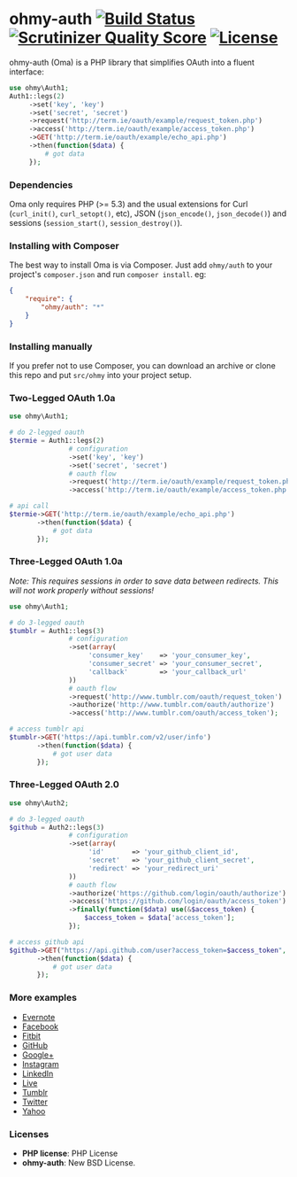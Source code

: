 ohmy-auth [![Build Status](https://travis-ci.org/sudocode/ohmy-auth.png?branch=master)](https://travis-ci.org/sudocode/ohmy-auth) [![Scrutinizer Quality Score](https://scrutinizer-ci.com/g/sudocode/ohmy-auth/badges/quality-score.png?s=0db8fb20410f28980d8590745312957522b71f0e)](https://scrutinizer-ci.com/g/sudocode/ohmy-auth/) [![License](https://poser.pugx.org/ohmy/auth/license.png)](https://packagist.org/packages/ohmy/auth)
========

ohmy-auth (Oma) is a PHP library that simplifies OAuth into a fluent interface:

```php
use ohmy\Auth1;
Auth1::legs(2)
     ->set('key', 'key')
     ->set('secret', 'secret')
     ->request('http://term.ie/oauth/example/request_token.php')
     ->access('http://term.ie/oauth/example/access_token.php')
     ->GET('http://term.ie/oauth/example/echo_api.php')
     ->then(function($data) {
         # got data
     });
```

### Dependencies
Oma only requires PHP (>= 5.3) and the usual extensions for Curl (```curl_init()```, ```curl_setopt()```, etc), JSON (```json_encode()```, ```json_decode()```) and sessions (```session_start()```, ```session_destroy()```). 

### Installing with Composer
The best way to install Oma is via Composer. Just add ```ohmy/auth``` to your project's ```composer.json``` and run ```composer install```. eg:
```json
{
    "require": {
        "ohmy/auth": "*"
    }
}
```

### Installing manually
If you prefer not to use Composer, you can download an archive or clone this repo and put ```src/ohmy``` into your project setup. 

### Two-Legged OAuth 1.0a 
```php
use ohmy\Auth1;

# do 2-legged oauth
$termie = Auth1::legs(2)
               # configuration
               ->set('key', 'key')
               ->set('secret', 'secret')
               # oauth flow
               ->request('http://term.ie/oauth/example/request_token.php')
               ->access('http://term.ie/oauth/example/access_token.php');

# api call
$termie->GET('http://term.ie/oauth/example/echo_api.php')
       ->then(function($data) {
           # got data
       });
```

### Three-Legged OAuth 1.0a
*Note: This requires sessions in order to save data between redirects. This will not work properly without sessions!*
```php
use ohmy\Auth1;

# do 3-legged oauth
$tumblr = Auth1::legs(3)
               # configuration
               ->set(array(
                    'consumer_key'    => 'your_consumer_key',
                    'consumer_secret' => 'your_consumer_secret',
                    'callback'        => 'your_callback_url'
               ))
               # oauth flow
               ->request('http://www.tumblr.com/oauth/request_token')
               ->authorize('http://www.tumblr.com/oauth/authorize')
               ->access('http://www.tumblr.com/oauth/access_token');

# access tumblr api      
$tumblr->GET('https://api.tumblr.com/v2/user/info')
       ->then(function($data) {
           # got user data
       });
```

### Three-Legged OAuth 2.0
```php
use ohmy\Auth2;

# do 3-legged oauth
$github = Auth2::legs(3)
               # configuration
               ->set(array(
                    'id'       => 'your_github_client_id',
                    'secret'   => 'your_github_client_secret',
                    'redirect' => 'your_redirect_uri'
               ))
               # oauth flow
               ->authorize('https://github.com/login/oauth/authorize')
               ->access('https://github.com/login/oauth/access_token')
               ->finally(function($data) use(&$access_token) {
                   $access_token = $data['access_token'];
               });

# access github api
$github->GET("https://api.github.com/user?access_token=$access_token", null, array('User-Agent' => 'ohmy-auth'))
       ->then(function($data) {
           # got user data
       });
```
### More examples
 - [Evernote](https://github.com/sudocode/ohmy-auth/blob/master/examples/evernote.php)
 - [Facebook](https://github.com/sudocode/ohmy-auth/blob/master/examples/facebook.php)
 - [Fitbit](https://github.com/sudocode/ohmy-auth/blob/master/examples/fitbit.php)
 - [GitHub](https://github.com/sudocode/ohmy-auth/blob/master/examples/github.php)
 - [Google+](https://github.com/sudocode/ohmy-auth/blob/master/examples/google.php)
 - [Instagram](https://github.com/sudocode/ohmy-auth/blob/master/examples/instagram.php)
 - [LinkedIn](https://github.com/sudocode/ohmy-auth/blob/master/examples/linkedin.php)
 - [Live](https://github.com/sudocode/ohmy-auth/blob/master/examples/live.php)
 - [Tumblr](https://github.com/sudocode/ohmy-auth/blob/master/examples/tumblr.php)
 - [Twitter](https://github.com/sudocode/ohmy-auth/blob/master/examples/twitter.php)
 - [Yahoo](https://github.com/sudocode/ohmy-auth/blob/master/examples/yahoo.php)

### Licenses
 - __PHP license__: PHP License
 - __ohmy-auth__: New BSD License.
